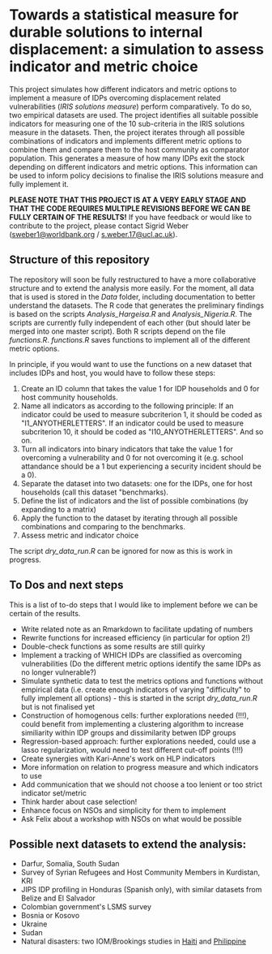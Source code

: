 # Towards a statistical measure for durable solutions to internal displacement: a simulation to assess indicator and metric choice

This project simulates how different indicators and metric options to implement a measure of IDPs overcoming displacement related vulnerabilities (*IRIS solutions measure*) perform comparatively. To do so, two empirical datasets are used. The project identifies all suitable possible indicators for measuring one of the 10 sub-criteria in the IRIS solutions measure in the datasets. Then, the project iterates through all possible combinations of indicators and implements different metric options to combine them and compare them to the host community as comparator population. This generates a measure of how many IDPs exit the stock depending on different indicators and metric options. This information can be used to inform policy decisions to finalise the IRIS solutions measure and fully implement it. 

**PLEASE NOTE THAT THIS PROJECT IS AT A VERY EARLY STAGE AND THAT THE CODE REQUIRES MULTIPLE REVISIONS BEFORE WE CAN BE FULLY CERTAIN OF THE RESULTS!** If you have feedback or would like to contribute to the project, please contact Sigrid Weber (sweber1@worldbank.org / s.weber.17@ucl.ac.uk). 

## Structure of this repository

The repository will soon be fully restructured to have a more collaborative structure and to extend the analysis more easily. For the moment, all data that is used is stored in the *Data* folder, including documentation to better understand the datasets. The R code that generates the preliminary findings is based on the scripts *Analysis_Hargeisa.R* and *Analysis_Nigeria.R*. The scripts are currently fully independent of each other (but should later be merged into one master script). Both R scripts depend on the file *functions.R*. *functions.R* saves functions to implement all of the different metric options. 

In principle, if you would want to use the functions on a new dataset that includes IDPs and host, you would have to follow these steps:

1. Create an ID column that takes the value 1 for IDP households and 0 for host community households. 
2. Name all indicators as according to the following principle: If an indicator could be used to measure subcriterion 1, it should be coded as "I1_ANYOTHERLETTERS". If an indicator could be used to measure subcriterion 10, it should be coded as "I10_ANYOTHERLETTERS". And so on. 
3. Turn all indicators into binary indicators that take the value 1 for overcoming a vulnerability and 0 for not overcoming it (e.g. school attandance should be a 1 but experiencing a security incident should be a 0).
4. Separate the dataset into two datasets: one for the IDPs, one for host households (call this dataset "benchmarks).
5. Define the list of indicators and the list of possible combinations (by expanding to a matrix)
6. Apply the function to the dataset by iterating through all possible combinations and comparing to the benchmarks. 
7. Assess metric and indicator choice

The script *dry_data_run.R* can be ignored for now as this is work in progress. 

## To Dos and next steps

This is a list of to-do steps that I would like to implement before we can be certain of the results. 

+ Write related note as an Rmarkdown to facilitate updating of numbers
+ Rewrite functions for increased efficiency (in particular for option 2!)
+ Double-check functions as some results are still quirky
+ Implement a tracking of WHICH IDPs are classified as overcoming vulnerabilities (Do the different metric options identify the same IDPs as no longer vulnerable?)
+ Simulate synthetic data to test the metrics options and functions without empirical data (i.e. create enough indicators of varying "difficulty" to fully implement all options) - this is started in the script *dry_data_run.R* but is not finalised yet
+ Construction of homogenous cells: further explorations needed (!!!), could benefit from implementing a clustering algorithm to increase similiarity within IDP groups and dissimilarity betwen IDP groups
+ Regression-based approach: further explorations needed, could use a lasso regularization, would need to test different cut-off points (!!!)
+ Create synergies with Kari-Anne's work on HLP indicators
+ More information on relation to progress measure and which indicators to use
+ Add communication that we should not choose a too lenient or too strict indicator set/metric
+ Think harder about case selection!
+ Enhance focus on NSOs and simplicity for them to implement
+ Ask Felix about a workshop with NSOs on what would be possible

## Possible next datasets to extend the analysis:
+ Darfur, Somalia, South Sudan
+ Survey of Syrian Refugees and Host Community Members in Kurdistan, KRI
+ JIPS IDP profiling in Honduras (Spanish only), with similar datasets from Belize and El Salvador 
+ Colombian government's LSMS survey 
+ Bosnia or Kosovo
+ Ukraine
+ Sudan 
+ Natural disasters: two IOM/Brookings studies in [Haiti](https://www.brookings.edu/research/supporting-durable-solutions-to-urban-post-disaster-displacement-challenges-and-opportunities-in-haiti/) and [Philippine](https://www.brookings.edu/research/resolving-post-disaster-displacement-insights-from-the-philippines-after-typhoon-haiyan-yolanda/)

